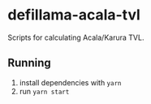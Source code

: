 # defillama-acala-tvl

Scripts for calculating Acala/Karura TVL.

## Running

1. install dependencies with `yarn`
2. run `yarn start`
